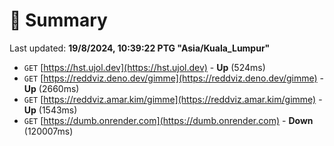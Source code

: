 # 📖 Summary
Last updated: **19/8/2024, 10:39:22 PTG "Asia/Kuala_Lumpur"**

- `GET` [https://hst.ujol.dev](https://hst.ujol.dev) - **Up** (524ms)
- `GET` [https://reddviz.deno.dev/gimme](https://reddviz.deno.dev/gimme) - **Up** (2660ms)
- `GET` [https://reddviz.amar.kim/gimme](https://reddviz.amar.kim/gimme) - **Up** (1543ms)
- `GET` [https://dumb.onrender.com](https://dumb.onrender.com) - **Down** (120007ms)
